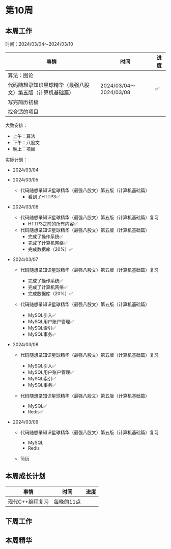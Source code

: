 # 第10周

## 本周工作

时间：2024/03/04～2024/03/10

| 事情                                                       | 时间                   | 进度 |
| ---------------------------------------------------------- | ---------------------- | ---- |
| 算法：图论                                                 |                        |      |
| 代码随想录知识星球精华（最强八股文）第五版（计算机基础篇） | 2024/03/04～2024/03/08 | ✅    |
| 写完简历初稿                                               |                        |      |
| 找合适的项目                                               |                        |      |

大致安排：

+ 上午：算法
+ 下午：八股文
+ 晚上：项目

实际计划：

+ 2024/03/04
+ 2024/03/05
  + 代码随想录知识星球精华（最强八股文）第五版（计算机基础篇）
    + 看到了HTTP3✅

+ 2024/03/06
  + 代码随想录知识星球精华（最强八股文）第五版（计算机基础篇）复习
    + HTTP3之前的所有内容✅
  + 代码随想录知识星球精华（最强八股文）第五版（计算机基础篇）
    + 完成了操作系统✅
    + 完成了计算机网络✅
    + 完成数据库（20%）✅
+ 2024/03/07
  + 代码随想录知识星球精华（最强八股文）第五版（计算机基础篇）复习
    + 完成了操作系统✅
    + 完成了计算机网络✅
    + 完成数据库（20%）✅
  
  + 代码随想录知识星球精华（最强八股文）第五版（计算机基础篇）
    + MySQL引入✅
    + MySQL用户账户管理✅
    + MySQL索引✅
    + MySQL事务✅
  
+ 2024/03/08
  + 代码随想录知识星球精华（最强八股文）第五版（计算机基础篇）复习
    + MySQL引入✅
    + MySQL用户账户管理✅
    + MySQL索引✅
    + MySQL事务✅
  
  + 代码随想录知识星球精华（最强八股文）第五版（计算机基础篇）
    + MySQL✅
    + Redis✅
  
+ 2024/03/09
  + 代码随想录知识星球精华（最强八股文）第五版（计算机基础篇）复习
    + MySQL
    + Redis
  
  + 简历
  


## 本周成长计划

| 事情            | 时间       | 进度 |
| --------------- | ---------- | ---- |
| 现代C++编程复习 | 每晚的11点 |      |

## 下周工作

## 本周精华


